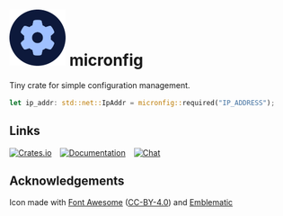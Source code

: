 # ![](icon.png) micronfig

Tiny crate for simple configuration management.

```rust
let ip_addr: std::net::IpAddr = micronfig::required("IP_ADDRESS");
```

## Links

[![Crates.io](https://img.shields.io/crates/v/micronfig)](https://crates.io/crates/micronfig)
 
[![Documentation](https://img.shields.io/docsrs/micronfig)](https://docs.rs/micronfig/latest/micronfig/)
 
[![Chat](https://img.shields.io/matrix/micronfig:ryg.one?server_fqdn=matrix.ryg.one)](https://matrix.to/#/#micronfig:ryg.one)

## Acknowledgements

Icon made with [Font Awesome](https://fontawesome.com/) ([CC-BY-4.0](https://fontawesome.com/license/free)) and [Emblematic](https://github.com/Steffo99/emblematic/)